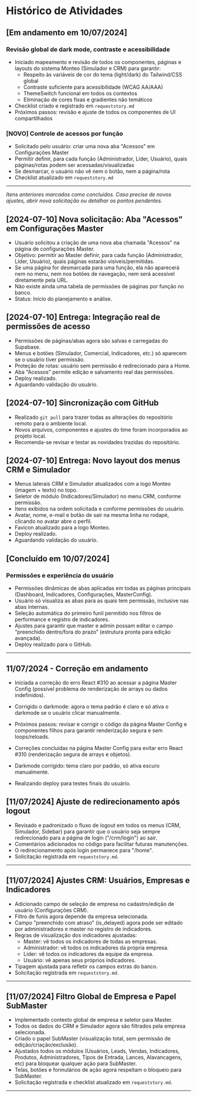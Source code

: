 # Histórico de Atividades

## [Em andamento em 10/07/2024]

### Revisão global de dark mode, contraste e acessibilidade
- Iniciado mapeamento e revisão de todos os componentes, páginas e layouts do sistema Monteo (Simulador e CRM) para garantir:
  - Respeito às variáveis de cor do tema (light/dark) do Tailwind/CSS global
  - Contraste suficiente para acessibilidade (WCAG AA/AAA)
  - ThemeSwitch funcional em todos os contextos
  - Eliminação de cores fixas e gradientes não temáticos
- Checklist criado e registrado em `requeststory.md`
- Próximos passos: revisão e ajuste de todos os componentes de UI compartilhados

### [NOVO] Controle de acessos por função
- Solicitado pelo usuário: criar uma nova aba "Acessos" em Configurações Master
- Permitir definir, para cada função (Administrador, Líder, Usuário), quais páginas/rotas podem ser acessadas/visualizadas
- Se desmarcar, o usuário não vê nem o botão, nem a página/rota
- Checklist atualizado em `requeststory.md`

---

*Itens anteriores marcados como concluídos. Caso precise de novos ajustes, abrir nova solicitação ou detalhar os pontos pendentes.* 

## [2024-07-10] Nova solicitação: Aba "Acessos" em Configurações Master

- Usuário solicitou a criação de uma nova aba chamada "Acessos" na página de configurações Master.
- Objetivo: permitir ao Master definir, para cada função (Administrador, Líder, Usuário), quais páginas estarão visíveis/permitidas.
- Se uma página for desmarcada para uma função, ela não aparecerá nem no menu, nem nos botões de navegação, nem será acessível diretamente pela URL.
- Não existe ainda uma tabela de permissões de páginas por função no banco.
- Status: Início do planejamento e análise. 

## [2024-07-10] Entrega: Integração real de permissões de acesso

- Permissões de páginas/abas agora são salvas e carregadas do Supabase.
- Menus e botões (Simulador, Comercial, Indicadores, etc.) só aparecem se o usuário tiver permissão.
- Proteção de rotas: usuário sem permissão é redirecionado para a Home.
- Aba "Acessos" permite edição e salvamento real das permissões.
- Deploy realizado.
- Aguardando validação do usuário. 

## [2024-07-10] Sincronização com GitHub

- Realizado `git pull` para trazer todas as alterações do repositório remoto para o ambiente local.
- Novos arquivos, componentes e ajustes do time foram incorporados ao projeto local.
- Recomenda-se revisar e testar as novidades trazidas do repositório. 

## [2024-07-10] Entrega: Novo layout dos menus CRM e Simulador

- Menus laterais CRM e Simulador atualizados com a logo Monteo (imagem + texto) no topo.
- Seletor de módulo (Indicadores/Simulador) no menu CRM, conforme permissão.
- Itens exibidos na ordem solicitada e conforme permissões do usuário.
- Avatar, nome, e-mail e botão de sair na mesma linha no rodapé, clicando no avatar abre o perfil.
- Favicon atualizado para a logo Monteo.
- Deploy realizado.
- Aguardando validação do usuário. 

## [Concluído em 10/07/2024]

### Permissões e experiência do usuário
- Permissões dinâmicas de abas aplicadas em todas as páginas principais (Dashboard, Indicadores, Configurações, MasterConfig).
- Usuário só visualiza as abas para as quais tem permissão, inclusive nas abas internas.
- Seleção automática do primeiro funil permitido nos filtros de performance e registro de indicadores.
- Ajustes para garantir que master e admin possam editar o campo “preenchido dentro/fora do prazo” (estrutura pronta para edição avançada).
- Deploy realizado para o GitHub.

--- 

## 11/07/2024 - Correção em andamento

- Iniciada a correção do erro React #310 ao acessar a página Master Config (possível problema de renderização de arrays ou dados indefinidos).
- Corrigido o darkmode: agora o tema padrão é claro e só ativa o darkmode se o usuário clicar manualmente.
- Próximos passos: revisar e corrigir o código da página Master Config e componentes filhos para garantir renderização segura e sem loops/reloads. 

- Correções concluídas na página Master Config para evitar erro React #310 (renderização segura de arrays e objetos).
- Darkmode corrigido: tema claro por padrão, só ativa escuro manualmente.
- Realizando deploy para testes finais do usuário. 

## [11/07/2024] Ajuste de redirecionamento após logout

- Revisado e padronizado o fluxo de logout em todos os menus (CRM, Simulador, Sidebar) para garantir que o usuário seja sempre redirecionado para a página de login ("/crm/login") ao sair.
- Comentários adicionados no código para facilitar futuras manutenções.
- O redirecionamento após login permanece para "/home".
- Solicitação registrada em `requeststory.md`.

--- 

## [11/07/2024] Ajustes CRM: Usuários, Empresas e Indicadores

- Adicionado campo de seleção de empresa no cadastro/edição de usuário (Configurações CRM).
- Filtro de funis agora depende da empresa selecionada.
- Campo "preenchido com atraso" (is_delayed) agora pode ser editado por administradores e master no registro de indicadores.
- Regras de visualização dos indicadores ajustadas:
  - Master: vê todos os indicadores de todas as empresas.
  - Administrador: vê todos os indicadores da própria empresa.
  - Líder: vê todos os indicadores da equipe da empresa.
  - Usuário: vê apenas seus próprios indicadores.
- Tipagem ajustada para refletir os campos extras do banco.
- Solicitação registrada em `requeststory.md`.

--- 

## [11/07/2024] Filtro Global de Empresa e Papel SubMaster

- Implementado contexto global de empresa e seletor para Master.
- Todos os dados do CRM e Simulador agora são filtrados pela empresa selecionada.
- Criado o papel SubMaster (visualização total, sem permissão de edição/criação/exclusão).
- Ajustados todos os módulos (Usuários, Leads, Vendas, Indicadores, Produtos, Administradores, Tipos de Entrada, Lances, Alavancagens, etc) para bloquear qualquer ação para SubMaster.
- Telas, botões e formulários de ação agora respeitam o bloqueio para SubMaster.
- Solicitação registrada e checklist atualizado em `requeststory.md`.

--- 